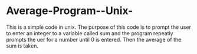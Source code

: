 # Average-Program--Unix-
This is a simple code in unix. The purpose of this code is to prompt the user to enter an integer to a variable called sum and the
program repeatly prompts the uer for a number until 0 is entered. Then the average of the sum is taken.
